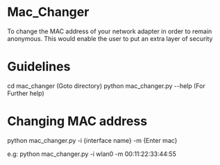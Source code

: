 # Mac_Changer
To change the MAC address of your network adapter in order to remain anonymous. This would enable the user to put an extra layer of security

# Guidelines
cd mac_changer (Goto directory)
python mac_changer.py --help (For Further help)

# Changing MAC address
python mac_changer.py -i {interface name} -m {Enter mac}

e.g: python mac_changer.py -i wlan0 -m 00:11:22:33:44:55


